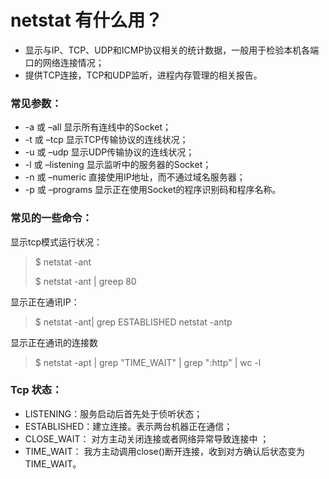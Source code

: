 # netstat 有什么用？

* 显示与IP、TCP、UDP和ICMP协议相关的统计数据，一般用于检验本机各端口的网络连接情况；
* 提供TCP连接，TCP和UDP监听，进程内存管理的相关报告。

### 常见参数：

* -a 或 –all 显示所有连线中的Socket；
* -t 或 –tcp 显示TCP传输协议的连线状况； 
* -u 或 –udp 显示UDP传输协议的连线状况；
* -l 或 –listening 显示监听中的服务器的Socket； 
* -n 或 –numeric 直接使用IP地址，而不通过域名服务器； 
* -p 或 –programs 显示正在使用Socket的程序识别码和程序名称。

### 常见的一些命令：

显示tcp模式运行状况：

> $ netstat -ant
>
> $ netstat -ant \| greep 80

显示正在通讯IP：

> $ netstat -ant\| grep ESTABLISHED netstat -antp

显示正在通讯的连接数

> $ netstat -apt \| grep "TIME\_WAIT" \| grep ":http" \| wc -l

### Tcp 状态：

* LISTENING：服务启动后首先处于侦听状态；
* ESTABLISHED：建立连接。表示两台机器正在通信；
* CLOSE\_WAIT： 对方主动关闭连接或者网络异常导致连接中 ；
* TIME\_WAIT： 我方主动调用close\(\)断开连接，收到对方确认后状态变为TIME\_WAIT。



